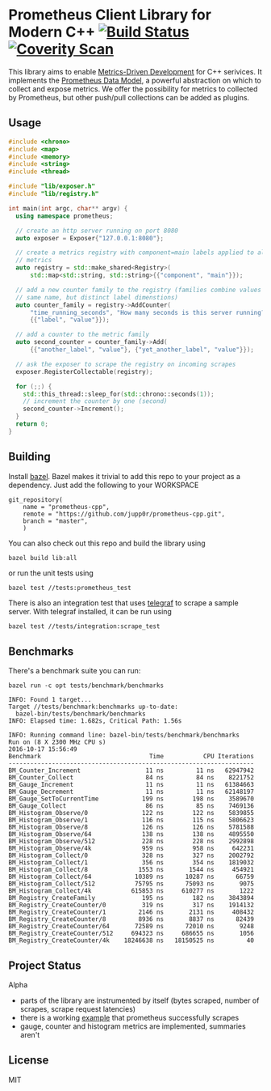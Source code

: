 # Prometheus Client Library for Modern C++ [![Build Status](https://travis-ci.org/jupp0r/prometheus-cpp.svg?branch=master)](https://travis-ci.org/jupp0r/prometheus-cpp)[![Coverity Scan](https://scan.coverity.com/projects/10567/badge.svg)](https://scan.coverity.com/projects/jupp0r-prometheus-cpp)

This library aims to enable
[Metrics-Driven Development](https://sookocheff.com/post/mdd/mdd/) for
C++ serivices. It implements the
[Prometheus Data Model](https://prometheus.io/docs/concepts/data_model/),
a powerful abstraction on which to collect and expose metrics. We
offer the possibility for metrics to collected by Prometheus, but
other push/pull collections can be added as plugins.

## Usage

``` c++
#include <chrono>
#include <map>
#include <memory>
#include <string>
#include <thread>

#include "lib/exposer.h"
#include "lib/registry.h"

int main(int argc, char** argv) {
  using namespace prometheus;

  // create an http server running on port 8080
  auto exposer = Exposer{"127.0.0.1:8080"};

  // create a metrics registry with component=main labels applied to all its
  // metrics
  auto registry = std::make_shared<Registry>(
      std::map<std::string, std::string>{{"component", "main"}});

  // add a new counter family to the registry (families combine values with the
  // same name, but distinct label dimenstions)
  auto counter_family = registry->AddCounter(
      "time_running_seconds", "How many seconds is this server running?",
      {{"label", "value"}});

  // add a counter to the metric family
  auto second_counter = counter_family->Add(
      {{"another_label", "value"}, {"yet_another_label", "value"}});

  // ask the exposer to scrape the registry on incoming scrapes
  exposer.RegisterCollectable(registry);

  for (;;) {
    std::this_thread::sleep_for(std::chrono::seconds(1));
    // increment the counter by one (second)
    second_counter->Increment();
  }
  return 0;
}
```

## Building

Install [bazel](https://www.bazel.io).  Bazel makes it trivial to add
this repo to your project as a dependency. Just add the following to
your WORKSPACE

```
git_repository(
    name = "prometheus-cpp",
    remote = "https://github.com/jupp0r/prometheus-cpp.git",
    branch = "master",
    )
```

You can also check out this repo and build the library using
``` bash
bazel build lib:all
```

or run the unit tests using
```
bazel test //tests:prometheus_test
```

There is also an integration test that
uses [telegraf](https://github.com/influxdata/telegraf) to scrape a
sample server. With telegraf installed, it can be run using
```
bazel test //tests/integration:scrape_test
```

## Benchmarks

There's a benchmark suite you can run:

```
bazel run -c opt tests/benchmark/benchmarks

INFO: Found 1 target...
Target //tests/benchmark:benchmarks up-to-date:
  bazel-bin/tests/benchmark/benchmarks
INFO: Elapsed time: 1.682s, Critical Path: 1.56s

INFO: Running command line: bazel-bin/tests/benchmark/benchmarks
Run on (8 X 2300 MHz CPU s)
2016-10-17 15:56:49
Benchmark                              Time           CPU Iterations
--------------------------------------------------------------------
BM_Counter_Increment                  11 ns         11 ns   62947942
BM_Counter_Collect                    84 ns         84 ns    8221752
BM_Gauge_Increment                    11 ns         11 ns   61384663
BM_Gauge_Decrement                    11 ns         11 ns   62148197
BM_Gauge_SetToCurrentTime            199 ns        198 ns    3589670
BM_Gauge_Collect                      86 ns         85 ns    7469136
BM_Histogram_Observe/0               122 ns        122 ns    5839855
BM_Histogram_Observe/1               116 ns        115 ns    5806623
BM_Histogram_Observe/8               126 ns        126 ns    5781588
BM_Histogram_Observe/64              138 ns        138 ns    4895550
BM_Histogram_Observe/512             228 ns        228 ns    2992898
BM_Histogram_Observe/4k              959 ns        958 ns     642231
BM_Histogram_Collect/0               328 ns        327 ns    2002792
BM_Histogram_Collect/1               356 ns        354 ns    1819032
BM_Histogram_Collect/8              1553 ns       1544 ns     454921
BM_Histogram_Collect/64            10389 ns      10287 ns      66759
BM_Histogram_Collect/512           75795 ns      75093 ns       9075
BM_Histogram_Collect/4k           615853 ns     610277 ns       1222
BM_Registry_CreateFamily             195 ns        182 ns    3843894
BM_Registry_CreateCounter/0          319 ns        317 ns    1914132
BM_Registry_CreateCounter/1         2146 ns       2131 ns     408432
BM_Registry_CreateCounter/8         8936 ns       8837 ns      82439
BM_Registry_CreateCounter/64       72589 ns      72010 ns       9248
BM_Registry_CreateCounter/512     694323 ns     686655 ns       1056
BM_Registry_CreateCounter/4k    18246638 ns   18150525 ns         40
```

## Project Status
Alpha

* parts of the library are instrumented by itself (bytes scraped,
  number of scrapes, scrape request latencies)
* there is a working [example](tests/integration/sample_server.cc)
  that prometheus successfully scrapes
* gauge, counter and histogram metrics are implemented, summaries
  aren't

## License
MIT

